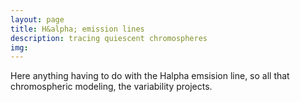 ```yaml
---
layout: page
title: H&alpha; emission lines
description: tracing quiescent chromospheres
img: 
---
```


Here anything having to do with the Halpha emsision line, so all that chromospheric modeling, the variability projects.